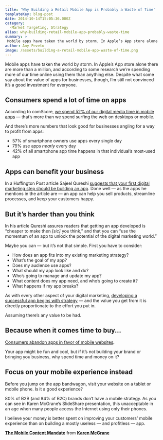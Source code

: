 ```yaml
---
title: 'Why Building a Retail Mobile App is Probably a Waste of Time'
templateKey: blog-post
date: 2014-10-14T15:05:36.000Z
category: 
  -Market Targeting, Strategy
alias: why-building-retail-mobile-app-probably-waste-time
summary: > 
 Mobile apps have taken the world by storm. In Apple’s App store alone there are more than a million, and according to some research we’re spending more of our time online using them than anything else. Despite what some say about the value of apps for businesses, though, I’m still not convinced it’s a good investment for everyone.
author: Amy Peveto
image: /assets/building-a-retail-mobile-app-waste-of-time.png
---
```


Mobile apps have taken the world by storm. In Apple’s App store alone there are more than a million, and according to some research we’re spending more of our time online using them than anything else. Despite what some say about the value of apps for businesses, though, I’m still not convinced it’s a good investment for everyone.

Consumers spend a lot of time on apps
-------------------------------------

According to comScore, [we spend 52% of our digital media time in mobile apps](http://techcrunch.com/2014/08/21/majority-of-digital-media-consumption-now-takes-place-in-mobile-apps/) — that’s more than we spend surfing the web on desktops or mobile.

And there’s more numbers that look good for businesses angling for a way to profit from apps:

*   57% of smartphone owners use apps every single day
*   79% use apps _nearly_ every day
*   42% of all smartphone app time happens in that individual’s most-used app

Apps can benefit your business
------------------------------

In a Huffington Post article Sajeel Qureshi [suggests that your first digital marketing step should be building an app](http://www.huffingtonpost.com/sajeel-qureshi/what-your-first-step-in-d_b_5797836.html). Done well — as the apps he mentions in the article are — an app can help you sell products, streamline processes, and keep your customers happy.

But it’s harder than you think
------------------------------

In his article Qureshi assures readers that getting an app developed is “cheaper to make then _\[sic\]_ you think,” and that you can “use the momentum of an app to unlock the potential of the digital marketing world.”

Maybe you can — but it’s not that simple. First you have to consider:

*   How does an app fits into my existing marketing strategy?
*   What’s the goal of my app?
*   Does my audience use apps?
*   What should my app look like and do?
*   Who’s going to manage and update my app?
*   What content does my app need, and who’s going to create it?
*   What happens if my app breaks?

As with every other aspect of your digital marketing, [developing a successful app begins with strategy](/blog/12/18/2012/marketing-begins-strategy) — and the value you get from it is directly proportionate to the effort you put in.

Assuming there’s any value to be had.

Because when it comes time to buy...
------------------------------------

[Consumers abandon apps in favor of mobile websites](http://recode.net/2014/08/20/should-there-be-an-app-for-that-why-mobile-sites-could-be-more-important/).

Your app might be fun and cool, but if it’s not building your brand or bringing you business, why spend time and money on it?

Focus on your mobile experience instead
---------------------------------------

Before you jump on the app bandwagon, visit your website on a tablet or mobile phone. Is it a good experience?

80% of B2B (and 84% of B2C) brands don’t have a mobile strategy. As you can see in Karen McGrane’s SlideShare presentation, this unacceptable in an age when many people access the Internet using only their phones.

I believe your money is better spent on improving your customers’ mobile experience than on building a mostly useless — and profitless — app. 

**[The Mobile Content Mandate](https://www.slideshare.net/KMcGrane/the-mobile-content-mandate "The Mobile Content Mandate")** from **[Karen McGrane](http://www.slideshare.net/KMcGrane)**